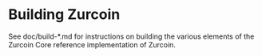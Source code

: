 Building Zurcoin
================

See doc/build-*.md for instructions on building the various
elements of the Zurcoin Core reference implementation of Zurcoin.
